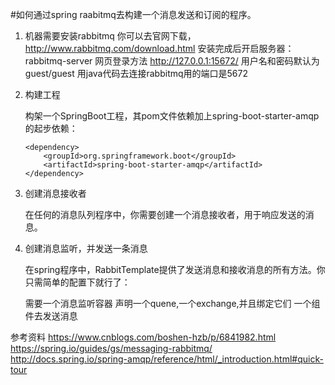#如何通过spring raabitmq去构建一个消息发送和订阅的程序。 
1. 机器需要安装rabbitmq
    你可以去官网下载，http://www.rabbitmq.com/download.html
    安装完成后开启服务器：
    rabbitmq-server
    网页登录方法
    http://127.0.0.1:15672/
    用户名和密码默认为guest/guest
    用java代码去连接rabbitmq用的端口是5672

2. 构建工程

    构架一个SpringBoot工程，其pom文件依赖加上spring-boot-starter-amqp的起步依赖：
    ````
    <dependency>
        <groupId>org.springframework.boot</groupId>
        <artifactId>spring-boot-starter-amqp</artifactId>
    </dependency>
    ````

3. 创建消息接收者

    在任何的消息队列程序中，你需要创建一个消息接收者，用于响应发送的消息。
    
4. 创建消息监听，并发送一条消息

    在spring程序中，RabbitTemplate提供了发送消息和接收消息的所有方法。你只需简单的配置下就行了：
    
    需要一个消息监听容器
    声明一个quene,一个exchange,并且绑定它们
    一个组件去发送消息



参考资料
https://www.cnblogs.com/boshen-hzb/p/6841982.html
https://spring.io/guides/gs/messaging-rabbitmq/
http://docs.spring.io/spring-amqp/reference/html/_introduction.html#quick-tour